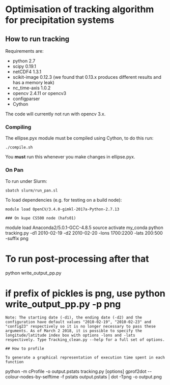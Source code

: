 # Optimisation of tracking algorithm for precipitation systems

## How to run tracking

Requirements are:

 * python 2.7
 * scipy 0.19.1
 * netCDF4 1.3.1
 * scikit-image 0.12.3 (we found that 0.13.x produces different results and has a memory leak)
 * nc_time-axis 1.0.2
 * opencv 2.4.11 or opencv3
 * configparser
 * Cython

The code will currently not run with opencv 3.x.

### Compiling

The ellipse.pyx module must be compiled using Cython, to do this run:

```
./compile.sh
```

You **must** run this whenever you make changes in ellipse.pyx.

### On Pan

To run under Slurm:
```
sbatch slurm/run_pan.sl
```
To load dependencies (e.g. for testing on a build node):
```
module load OpenCV/3.4.0-gimkl-2017a-Python-2.7.13

### On kupe CS500 node (hafs01)

```
module load Anaconda2/5.0.1-GCC-4.8.5
source activate my_conda
python tracking.py -d1 2010-02-19 -d2 2010-02-20 -lons 1700:2200 -lats 200:500 -suffix png

# To run post-processing after that
python write_output_pp.py 
# if prefix of pickles is png, use python write_output_pp.py -p png
```
Note: The starting date (-d1), the ending date (-d2) and the configuration have default values "2010-02-19", "2010-02-23" and "config23" respectively so it is no longer necessary to pass these arguments. As of March 2 2018, it is possible to specify the longitude/latitude index box with options -lons and -lats respectively. Type Tracking_clean.py --help for a full set of options. 

## How to profile

To generate a graphical representation of execution time spent in each function
```
python -m cProfile -o output.pstats tracking.py [options]
gprof2dot --colour-nodes-by-selftime -f pstats output.pstats | dot -Tpng -o output.png
```
 

